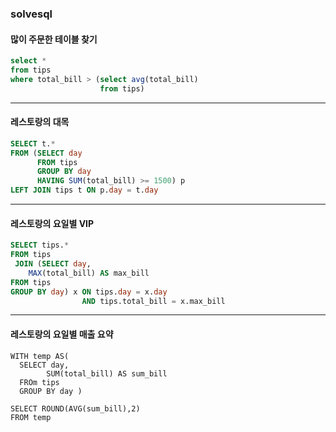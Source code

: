 ### solvesql
#### 많이 주문한 테이블 찾기
```sql
select *
from tips
where total_bill > (select avg(total_bill)
                    from tips)
```

----------------
#### 레스토랑의 대목
```sql
SELECT t.*
FROM (SELECT day
      FROM tips 
      GROUP BY day
      HAVING SUM(total_bill) >= 1500) p
LEFT JOIN tips t ON p.day = t.day 
```

-----------------
#### 레스토랑의 요일별 VIP
```sql
SELECT tips.*
FROM tips 
 JOIN (SELECT day,
    MAX(total_bill) AS max_bill
FROM tips 
GROUP BY day) x ON tips.day = x.day 
                AND tips.total_bill = x.max_bill
```
--------------------
#### 레스토랑의 요일별 매출 요약
```query
WITH temp AS(
  SELECT day,
        SUM(total_bill) AS sum_bill
  FROm tips 
  GROUP BY day )
  
SELECT ROUND(AVG(sum_bill),2)
FROM temp
```
